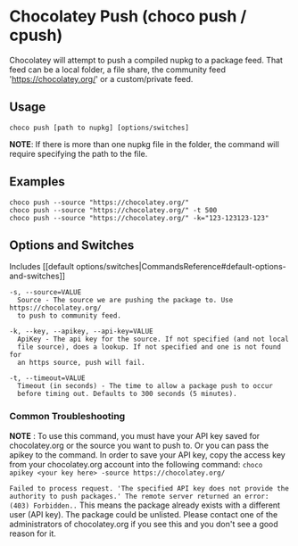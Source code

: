 # Chocolatey Push (choco push / cpush)
Chocolatey will attempt to push a compiled nupkg to a package feed.
 That feed can be a local folder, a file share, the community feed
 'https://chocolatey.org/' or a custom/private feed.

## Usage

    choco push [path to nupkg] [options/switches]

**NOTE**: If there is more than one nupkg file in the folder, the command
 will require specifying the path to the file.

## Examples

    choco push --source "https://chocolatey.org/"
    choco push --source "https://chocolatey.org/" -t 500
    choco push --source "https://chocolatey.org/" -k="123-123123-123"

## Options and Switches

Includes [[default options/switches|CommandsReference#default-options-and-switches]]

```
-s, --source=VALUE
  Source - The source we are pushing the package to. Use https://chocolatey.org/
  to push to community feed.

-k, --key, --apikey, --api-key=VALUE
  ApiKey - The api key for the source. If not specified (and not local
  file source), does a lookup. If not specified and one is not found for
  an https source, push will fail.

-t, --timeout=VALUE
  Timeout (in seconds) - The time to allow a package push to occur
  before timing out. Defaults to 300 seconds (5 minutes).
```

### Common Troubleshooting

**NOTE** : To use this command, you must have your API key saved for
chocolatey.org or the source you want to push to. Or you can pass the apikey to
the command.
In order to save your API key, copy the access key from your chocolatey.org account into the following command:
`choco apikey <your key here> -source https://chocolatey.org/`

`Failed to process request. 'The specified API key does not provide the authority to push packages.'
  The remote server returned an error: (403) Forbidden..`
This means the package already exists with a different user (API key).  The package could be unlisted. Please contact one of the administrators of chocolatey.org if you see this and you don't see a good reason for it.
